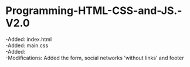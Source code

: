 # Programming-HTML-CSS-and-JS.-V2.0
-Added: index.html<br />
-Added: main.css<br />
-Added: <br />
-Modifications: Added the form, social networks 'without links' and footer<br />